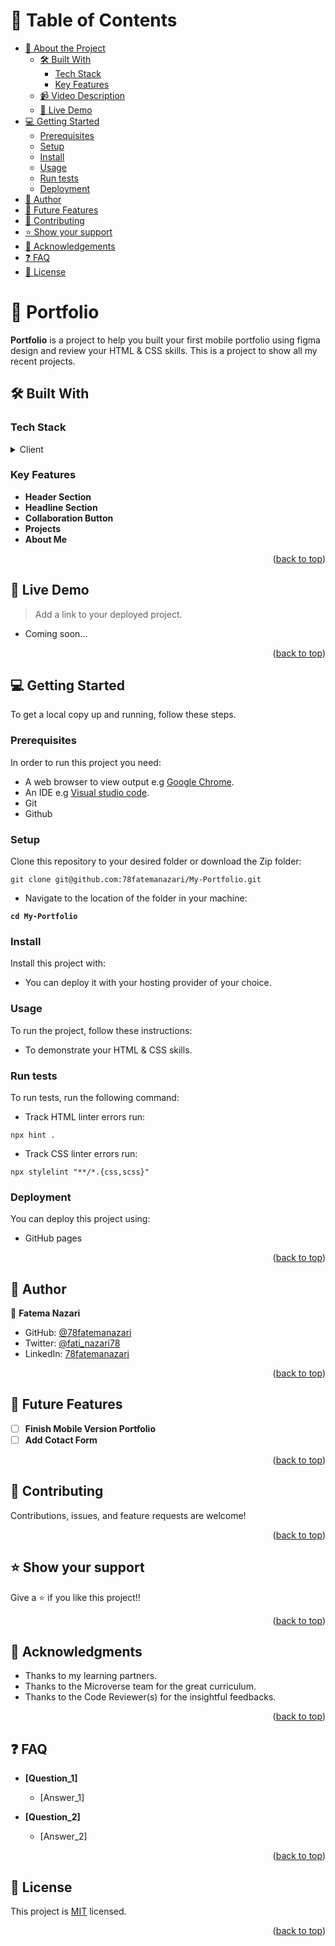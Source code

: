 <a name="readme-top"></a>

# 📗 Table of Contents

- [📖 About the Project](#about-project)
  - [🛠 Built With](#built-with)
    - [Tech Stack](#tech-stack)
    - [Key Features](#key-features)
  - [📹 Video Description](#video-description)
  - [🚀 Live Demo](#live-demo)
- [💻 Getting Started](#getting-started)
  - [Prerequisites](#prerequisites)
  - [Setup](#setup)
  - [Install](#install)
  - [Usage](#usage)
  - [Run tests](#run-tests)
  - [Deployment](#deployment)
- [👤 Author](#author)
- [🔭 Future Features](#future-features)
- [🤝 Contributing](#contributing)
- [⭐️ Show your support](#support)
- [🙏 Acknowledgements](#acknowledgements)
- [❓ FAQ](#faq)
- [📝 License](#license)

# 📖 Portfolio <a name="about-project"></a>

**Portfolio** is a project to help you built your first mobile portfolio using figma design and review your HTML & CSS skills. This is a project to show all my recent projects.

## 🛠 Built With <a name="built-with"></a>

### Tech Stack <a name="tech-stack"></a>

<details>
  <summary>Client</summary>
  <ul>
    <li>HTML</li>
    <li>CSS</li>
  </ul>
</details>

### Key Features <a name="key-features"></a>

- **Header Section**
- **Headline Section**
- **Collaboration Button**
- **Projects**
- **About Me**

<p align="right">(<a href="#readme-top">back to top</a>)</p>


## 🚀 Live Demo <a name="live-demo"></a>

> Add a link to your deployed project.

- Coming soon...


<p align="right">(<a href="#readme-top">back to top</a>)</p>

## 💻 Getting Started <a name="getting-started"></a>

To get a local copy up and running, follow these steps.

### Prerequisites

In order to run this project you need:

- A web browser to view output e.g [Google Chrome](https://www.google.com/chrome/).
- An IDE e.g [Visual studio code](https://code.visualstudio.com/).
- Git
- Github


### Setup

Clone this repository to your desired folder or download the Zip folder:

```
git clone git@github.com:78fatemanazari/My-Portfolio.git
```

- Navigate to the location of the folder in your machine:

**``cd My-Portfolio``**

### Install

Install this project with:

- You can deploy it with your hosting provider of your choice.

### Usage

To run the project, follow these instructions:

- To demonstrate your HTML & CSS skills.

### Run tests

To run tests, run the following command:

- Track HTML linter errors run:
```
npx hint .
```
- Track CSS linter errors run:
```
npx stylelint "**/*.{css,scss}"
```

### Deployment <a name="deployment"></a>

You can deploy this project using:
- GitHub pages

<p align="right">(<a href="#readme-top">back to top</a>)</p>

## 👤 Author <a name="author"></a>

👤 **Fatema Nazari**

- GitHub: [@78fatemanazari](https://github.com/78fatemanazari)
- Twitter: [@fati_nazari78](https://twitter.com/fati_nazari78?s=31)
- LinkedIn: [78fatemanazari](https://www.linkedin.com/in/78fatemanazari)

<p align="right">(<a href="#readme-top">back to top</a>)</p>

## 🔭 Future Features <a name="future-features"></a>

- [ ] **Finish Mobile Version Portfolio**
- [ ] **Add Cotact Form**

<p align="right">(<a href="#readme-top">back to top</a>)</p>

## 🤝 Contributing <a name="contributing"></a>

Contributions, issues, and feature requests are welcome!


<p align="right">(<a href="#readme-top">back to top</a>)</p>

## ⭐️ Show your support <a name="support"></a>


Give a ⭐️ if you like this project!!

<p align="right">(<a href="#readme-top">back to top</a>)</p>

## 🙏 Acknowledgments <a name="acknowledgements"></a>

- Thanks to my learning partners.
- Thanks to the Microverse team for the great curriculum.
- Thanks to the Code Reviewer(s) for the insightful feedbacks.


<p align="right">(<a href="#readme-top">back to top</a>)</p>

## ❓ FAQ <a name="faq"></a>

- **[Question_1]**

  - [Answer_1]

- **[Question_2]**

  - [Answer_2]

<p align="right">(<a href="#readme-top">back to top</a>)</p>

## 📝 License <a name="license"></a>

This project is [MIT](./LICENSE) licensed.

<p align="right">(<a href="#readme-top">back to top</a>)</p>
